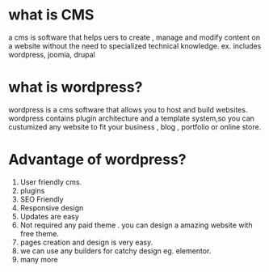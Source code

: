 # what is CMS
a cms is software that helps uers to create , manage and modify content on a website without the need to specialized technical knowledge.
ex. includes wordpress, joomia, drupal

# what is wordpress?
wordpress is a cms software that allows you to host and build websites. wordpress contains plugin architecture and a template system,so you can custumized any website to fit your business , blog , portfolio or online store.

# Advantage of wordpress?
1. User friendly cms.
2. plugins
3. SEO Friendly
4. Responsive design
5. Updates are easy
6. Not required any paid theme . you can design a amazing website with free theme.
7. pages creation and design is very easy.
8. we can use any builders for catchy design eg. elementor.
9. many more